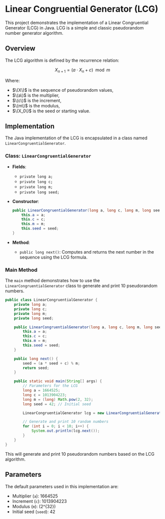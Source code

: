 
# Linear Congruential Generator (LCG)

This project demonstrates the implementation of a Linear Congruential Generator (LCG) in Java. LCG is a simple and classic pseudorandom number generator algorithm.

## Overview

The LCG algorithm is defined by the recurrence relation:

$$
X_{n+1} = (a \cdot X_n + c) \mod m
$$

Where:
- $\(X\)$ is the sequence of pseudorandom values,
- $\(a\)$ is the multiplier,
- $\(c\)$ is the increment,
- $\(m\)$ is the modulus,
- $\(X_0\)$ is the seed or starting value.

## Implementation

The Java implementation of the LCG is encapsulated in a class named `LinearCongruentialGenerator`.

### Class: `LinearCongruentialGenerator`

- **Fields**:
  - `private long a;`
  - `private long c;`
  - `private long m;`
  - `private long seed;`

- **Constructor**:
  ```java
  public LinearCongruentialGenerator(long a, long c, long m, long seed) {
      this.a = a;
      this.c = c;
      this.m = m;
      this.seed = seed;
  }
  ```

- **Method**:
  - `public long next()`: Computes and returns the next number in the sequence using the LCG formula.

### Main Method

The `main` method demonstrates how to use the `LinearCongruentialGenerator` class to generate and print 10 pseudorandom numbers.

```java
public class LinearCongruentialGenerator {
    private long a;
    private long c;
    private long m;
    private long seed;

    public LinearCongruentialGenerator(long a, long c, long m, long seed) {
        this.a = a;
        this.c = c;
        this.m = m;
        this.seed = seed;
    }

    public long next() {
        seed = (a * seed + c) % m;
        return seed;
    }

    public static void main(String[] args) {
        // Parameters for the LCG
        long a = 1664525;
        long c = 1013904223;
        long m = (long) Math.pow(2, 32);
        long seed = 42; // Initial seed

        LinearCongruentialGenerator lcg = new LinearCongruentialGenerator(a, c, m, seed);

        // Generate and print 10 random numbers
        for (int i = 0; i < 10; i++) {
            System.out.println(lcg.next());
        }
    }
}
```

This will generate and print 10 pseudorandom numbers based on the LCG algorithm.

## Parameters

The default parameters used in this implementation are:
- Multiplier (`a`): 1664525
- Increment (`c`): 1013904223
- Modulus (`m`): \(2^{32}\)
- Initial seed (`seed`): 42
